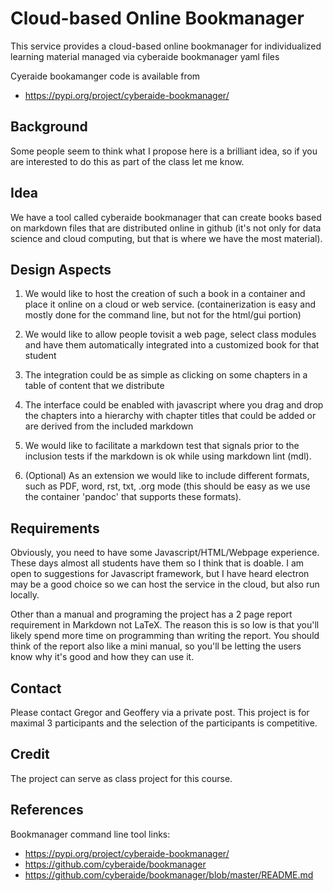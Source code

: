 # Cloud-based Online Bookmanager 

This service provides a cloud-based online bookmanager for
individualized learning material managed via cyberaide bookmanager yaml files

Cyeraide bookamanger code is available from 

* <https://pypi.org/project/cyberaide-bookmanager/>

## Background

Some people seem to think what I propose here is a brilliant idea, so if
you are interested to do this as part of the class let me know.

## Idea

We have a tool called cyberaide bookmanager that can create books
based on markdown files that are distributed online in github (it's not
only for data science and cloud computing, but that is where we have the
most material).

## Design Aspects

1. We would like to host the creation of such a book in a container and
   place it online on a cloud or web service. (containerization is easy and
   mostly done for the command line, but not for the html/gui portion)

2. We would like to allow people tovisit a web page, select class
   modules and have them automatically integrated into a customized book
   for that student

3. The integration could be as simple as clicking on some chapters in a
   table of content that we distribute

4. The interface could be enabled with javascript where you drag and
   drop the chapters into a hierarchy with chapter titles that could be
   added or are derived from the included markdown

5. We would like to facilitate a markdown test that signals prior to the
   inclusion tests if the markdown is ok while using markdown lint (mdl).

6. (Optional) As an extension we would like to include different
   formats, such as PDF, word, rst, txt, .org mode (this should be easy as
   we use the container 'pandoc' that supports these formats).


## Requirements

Obviously, you need to have some Javascript/HTML/Webpage experience.
These days almost all students have them so I think that is doable. I am
open to suggestions for Javascript framework, but I have heard electron
may be a good choice so we can host the service in the cloud, but also
run locally.

Other than a manual and programing the project has a 2 page report
requirement in Markdown not LaTeX. The reason this is so low is that
you'll likely spend more time on programming than writing the report.
You should think of the report also like a mini manual, so you'll be
letting the users know why it's good and how they can use it.

## Contact

Please contact Gregor and Geoffery via a private post. This project is
for maximal 3 participants and the selection of the participants is
competitive.

## Credit

The project can serve as class project for this course.

## References

Bookmanager command line tool links:

* <https://pypi.org/project/cyberaide-bookmanager/>
* <https://github.com/cyberaide/bookmanager>
* <https://github.com/cyberaide/bookmanager/blob/master/README.md>
